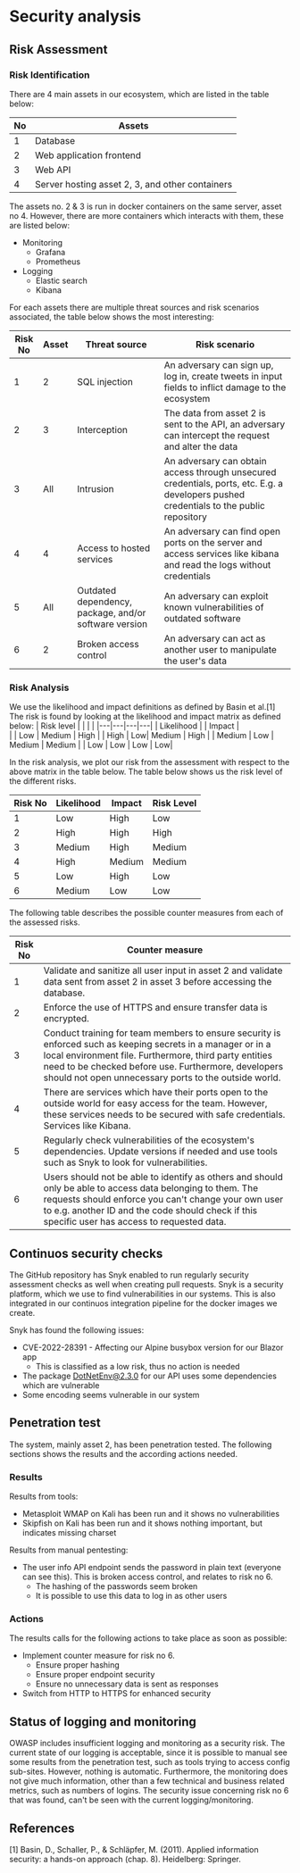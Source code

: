 # Security analysis

## Risk Assessment

### Risk Identification

There are 4 main assets in our ecosystem, which are listed in the table below:

| No  | Assets                                          |
| --- | ----------------------------------------------- |
| 1   | Database                                        |
| 2   | Web application frontend                        |
| 3   | Web API                                         |
| 4   | Server hosting asset 2, 3, and other containers |

The assets no. 2 & 3 is run in docker containers on the same server, asset no 4. However, there are more containers which interacts with them, these are listed below:

- Monitoring
  - Grafana
  - Prometheus
- Logging
  - Elastic search
  - Kibana

For each assets there are multiple threat sources and risk scenarios associated, the table below shows the most interesting:

| Risk No | Asset | Threat source                                         | Risk scenario                                                                                                                           |
| ------- | ----- | ----------------------------------------------------- | --------------------------------------------------------------------------------------------------------------------------------------- |
| 1       | 2     | SQL injection                                         | An adversary can sign up, log in, create tweets in input fields to inflict damage to the ecosystem                                      |
| 2       | 3     | Interception                                          | The data from asset 2 is sent to the API, an adversary can intercept the request and alter the data                                     |
| 3       | All   | Intrusion                                             | An adversary can obtain access through unsecured credentials, ports, etc. E.g. a developers pushed credentials to the public repository |
| 4       | 4     | Access to hosted services                             | An adversary can find open ports on the server and access services like kibana and read the logs without credentials                    |
| 5       | All   | Outdated dependency, package, and/or software version | An adversary can exploit known vulnerabilities of outdated software                                                                     |
| 6       | 2     | Broken access control                                 | An adversary can act as another user to manipulate the user's data                                                                      |

### Risk Analysis

We use the likelihood and impact definitions as defined by Basin et al.\[1\] The risk is found by looking at the likelihood and impact matrix as defined below:
| Risk level | | | |
|---|---|---|---|
| Likelihood | | Impact |  
| | Low | Medium | High |
| High | Low| Medium | High |
| Medium | Low | Medium | Medium |
| Low | Low | Low | Low|

In the risk analysis, we plot our risk from the assessment with respect to the above matrix in the table below. The table below shows us the risk level of the different risks.

| Risk No | Likelihood | Impact | Risk Level |
| ------- | ---------- | ------ | ---------- |
| 1       | Low        | High   | Low        |
| 2       | High       | High   | High       |
| 3       | Medium     | High   | Medium     |
| 4       | High       | Medium | Medium     |
| 5       | Low        | High   | Low        |
| 6       | Medium     | Low    | Low        |

The following table describes the possible counter measures from each of the assessed risks.

| Risk No | Counter measure                                                                                                                                                                                                                                                                        |
| ------- | -------------------------------------------------------------------------------------------------------------------------------------------------------------------------------------------------------------------------------------------------------------------------------------- |
| 1       | Validate and sanitize all user input in asset 2 and validate data sent from asset 2 in asset 3 before accessing the database.                                                                                                                                                          |
| 2       | Enforce the use of HTTPS and ensure transfer data is encrypted.                                                                                                                                                                                                                        |
| 3       | Conduct training for team members to ensure security is enforced such as keeping secrets in a manager or in a local environment file. Furthermore, third party entities need to be checked before use. Furthermore, developers should not open unnecessary ports to the outside world. |
| 4       | There are services which have their ports open to the outside world for easy access for the team. However, these services needs to be secured with safe credentials. Services like Kibana.                                                                                             |
| 5       | Regularly check vulnerabilities of the ecosystem's dependencies. Update versions if needed and use tools such as Snyk to look for vulnerabilities.                                                                                                                                     |
| 6       | Users should not be able to identify as others and should only be able to access data belonging to them. The requests should enforce you can't change your own user to e.g. another ID and the code should check if this specific user has access to requested data.                   |

## Continuos security checks

The GitHub repository has Snyk enabled to run regularly security assessment checks as well when creating pull requests. Snyk is a security platform, which we use to find vulnerabilities in our systems. This is also integrated in our continuos integration pipeline for the docker images we create.

Snyk has found the following issues:

- CVE-2022-28391 - Affecting our Alpine busybox version for our Blazor app
  - This is classified as a low risk, thus no action is needed
- The package DotNetEnv@2.3.0 for our API uses some dependencies which are vulnerable
- Some encoding seems vulnerable in our system

## Penetration test

The system, mainly asset 2, has been penetration tested. The following sections shows the results and the according actions needed.

### Results

Results from tools:

- Metasploit WMAP on Kali has been run and it shows no vulnerabilities
- Skipfish on Kali has been run and it shows nothing important, but indicates missing charset

Results from manual pentesting:

- The user info API endpoint sends the password in plain text (everyone can see this). This is broken access control, and relates to risk no 6.
  - The hashing of the passwords seem broken
  - It is possible to use this data to log in as other users

### Actions

The results calls for the following actions to take place as soon as possible:

- Implement counter measure for risk no 6.
  - Ensure proper hashing
  - Ensure proper endpoint security
  - Ensure no unnecessary data is sent as responses
- Switch from HTTP to HTTPS for enhanced security

## Status of logging and monitoring

OWASP includes insufficient logging and monitoring as a security risk. The current state of our logging is acceptable, since it is possible to manual see some results from the penetration test, such as tools trying to access config sub-sites. However, nothing is automatic. Furthermore, the monitoring does not give much information, other than a few technical and business related metrics, such as numbers of logins. The security issue concerning risk no 6 that was found, can't be seen with the current logging/monitoring.

## References
\[1\] Basin, D., Schaller, P., & Schläpfer, M. (2011). Applied information security: a hands-on approach (chap. 8). Heidelberg: Springer.
